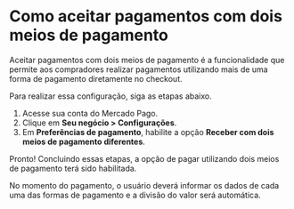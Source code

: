 # Como aceitar pagamentos com dois meios de pagamento

Aceitar pagamentos com dois meios de pagamento é a funcionalidade que permite aos compradores realizar pagamentos utilizando mais de uma forma de pagamento diretamente no checkout.

Para realizar essa configuração, siga as etapas abaixo.

1. Acesse sua conta do Mercado Pago.
2. Clique em **Seu negócio > Configurações**. 
3. Em **Preferências de pagamento**, habilite a opção **Receber com dois meios de pagamento diferentes**.

Pronto! Concluindo essas etapas, a opção de pagar utilizando dois meios de pagamento terá sido habilitada.

No momento do pagamento, o usuário deverá informar os dados de cada uma das formas de pagamento e a divisão do valor será automática.
